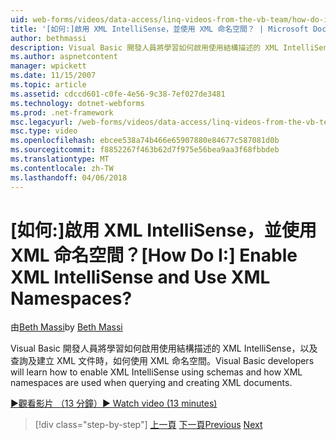 ```yaml
---
uid: web-forms/videos/data-access/linq-videos-from-the-vb-team/how-do-i-enable-xml-intellisense-and-use-xml-namespaces
title: '[如何:]啟用 XML IntelliSense，並使用 XML 命名空間？ | Microsoft Docs'
author: bethmassi
description: Visual Basic 開發人員將學習如何啟用使用結構描述的 XML IntelliSense，以及查詢及建立 XML 文件時，如何使用 XML 命名空間。
ms.author: aspnetcontent
manager: wpickett
ms.date: 11/15/2007
ms.topic: article
ms.assetid: cdccd601-c0fe-4e56-9c38-7ef027de3481
ms.technology: dotnet-webforms
ms.prod: .net-framework
msc.legacyurl: /web-forms/videos/data-access/linq-videos-from-the-vb-team/how-do-i-enable-xml-intellisense-and-use-xml-namespaces
msc.type: video
ms.openlocfilehash: ebcee538a74b466e65907880e84677c587081d0b
ms.sourcegitcommit: f8852267f463b62d7f975e56bea9aa3f68fbbdeb
ms.translationtype: MT
ms.contentlocale: zh-TW
ms.lasthandoff: 04/06/2018
---
```

<a name="how-do-i-enable-xml-intellisense-and-use-xml-namespaces"></a><span data-ttu-id="fb657-104">[如何:]啟用 XML IntelliSense，並使用 XML 命名空間？</span><span class="sxs-lookup"><span data-stu-id="fb657-104">[How Do I:] Enable XML IntelliSense and Use XML Namespaces?</span></span>
====================
<span data-ttu-id="fb657-105">由[Beth Massi](https://github.com/bethmassi)</span><span class="sxs-lookup"><span data-stu-id="fb657-105">by [Beth Massi](https://github.com/bethmassi)</span></span>

<span data-ttu-id="fb657-106">Visual Basic 開發人員將學習如何啟用使用結構描述的 XML IntelliSense，以及查詢及建立 XML 文件時，如何使用 XML 命名空間。</span><span class="sxs-lookup"><span data-stu-id="fb657-106">Visual Basic developers will learn how to enable XML IntelliSense using schemas and how XML namespaces are used when querying and creating XML documents.</span></span>

[<span data-ttu-id="fb657-107">&#9654;觀看影片 （13 分鐘）</span><span class="sxs-lookup"><span data-stu-id="fb657-107">&#9654; Watch video (13 minutes)</span></span>](https://channel9.msdn.com/Blogs/ASP-NET-Site-Videos/how-do-i-enable-xml-intellisense-and-use-xml-namespaces)

> [!div class="step-by-step"]
> <span data-ttu-id="fb657-108">[上一頁](how-do-i-get-started-with-linq-to-xml.md)
> [下一頁](how-do-i-create-xml-documents-from-sql-data.md)</span><span class="sxs-lookup"><span data-stu-id="fb657-108">[Previous](how-do-i-get-started-with-linq-to-xml.md)
[Next](how-do-i-create-xml-documents-from-sql-data.md)</span></span>
